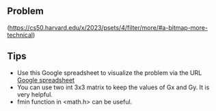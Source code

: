 ## Problem
(https://cs50.harvard.edu/x/2023/psets/4/filter/more/#a-bitmap-more-technical)

## Tips
* Use this Google spreadsheet to visualize the problem via the URL [Google spreadsheet](https://docs.google.com/spreadsheets/d/1iNB-YUVqXy_Xe179tqS6bPr2F58x2aPY_8tzhs4ZZ0s/edit#gid=0)
* You can use two int 3x3 matrix to keep the values of Gx and Gy. It is very helpful.
* fmin function in <math.h> can be useful. 
